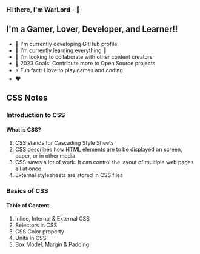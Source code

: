 <!--
**WarLordXCode/WarLordXCode** is a ✨ _special_ ✨ repository because its `README.md` (this file) appears on your GitHub profile.

Here are some ideas to get you started:

- 🔭 I’m currently working on ...
- 🌱 I’m currently learning ...
- 👯 I’m looking to collaborate on ...
- 🤔 I’m looking for help with ...
- 💬 Ask me about ...
- 📫 How to reach me: ...
- 😄 Pronouns: ...
- ⚡ Fun fact: ...
-->

### Hi there, I'm WarLord -  👋

## I'm a Gamer, Lover, Developer, and Learner!!

- 🔭 I'm currently developing GitHub profile
- 🌱 I’m currently learning everything 🤣
- 👯 I’m looking to collaborate with other content creators
- 🥅 2023 Goals: Contribute more to Open Source projects
- ⚡ Fun fact: I love to play games and coding
- ❤️



##  CSS Notes

### Introduction to CSS



#### What is CSS?
1. CSS stands for Cascading Style Sheets
2. CSS describes how HTML elements are to be displayed on screen, paper, or in other media
3. CSS saves a lot of work. It can control the layout of multiple web pages all at once
4. External stylesheets are stored in CSS files


###  Basics of CSS

 
#### Table of Content
1. Inline, Internal & External CSS
2. Selectors in CSS
3. CSS Color property
4. Units in CSS
5. Box Model, Margin & Padding



